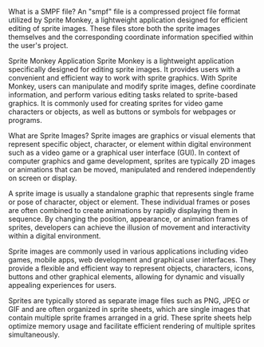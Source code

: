 What is a SMPF file?
An "smpf" file is a compressed project file format utilized by Sprite Monkey, a lightweight application designed for efficient editing of sprite images. These files store both the sprite images themselves and the corresponding coordinate information specified within the user's project.

Sprite Monkey Application
Sprite Monkey is a lightweight application specifically designed for editing sprite images. It provides users with a convenient and efficient way to work with sprite graphics. With Sprite Monkey, users can manipulate and modify sprite images, define coordinate information, and perform various editing tasks related to sprite-based graphics. It is commonly used for creating sprites for video game characters or objects, as well as buttons or symbols for webpages or programs.

What are Sprite Images?
Sprite images are graphics or visual elements that represent specific object, character, or element within digital environment such as a video game or a graphical user interface (GUI). In context of computer graphics and game development, sprites are typically 2D images or animations that can be moved, manipulated and rendered independently on screen or display.

A sprite image is usually a standalone graphic that represents single frame or pose of character, object or element. These individual frames or poses are often combined to create animations by rapidly displaying them in sequence. By changing the position, appearance, or animation frames of sprites, developers can achieve the illusion of movement and interactivity within a digital environment.

Sprite images are commonly used in various applications including video games, mobile apps, web development and graphical user interfaces. They provide a flexible and efficient way to represent objects, characters, icons, buttons and other graphical elements, allowing for dynamic and visually appealing experiences for users.

Sprites are typically stored as separate image files such as PNG, JPEG or GIF and are often organized in sprite sheets, which are single images that contain multiple sprite frames arranged in a grid. These sprite sheets help optimize memory usage and facilitate efficient rendering of multiple sprites simultaneously.


